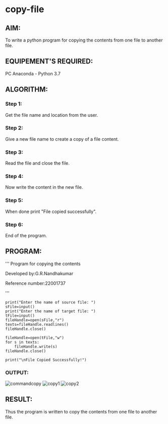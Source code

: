 # copy-file
## AIM:
To write a python program for copying the contents from one file to another file.
## EQUIPEMENT'S REQUIRED: 
PC
Anaconda - Python 3.7
## ALGORITHM: 
### Step 1:
Get the file name and location from the user.

### Step 2: 
Give a new file name to create a copy of a file content.
 
### Step 3: 
Read the file and close the file.

### Step 4: 
Now write the content in the new file.

### Step 5: 
When done print "File copied successfully".

### Step 6: 
End of the program.

## PROGRAM:
'''
Program for copying the contents

Developed by:G.R.Nandhakumar

Reference number:22001737

'''
```
print("Enter the name of source file: ")
sFile=input()
print("Enter the name of target file: ")
tFile=input()
fileHandle=open(sFile,"r")
texts=fileHandle.readlines()
fileHandle.close()

fileHandle=open(tFile,"w")
for s in texts:
    fileHandle.write(s)
fileHandle.close()

print("\nFile Copied Successfully!")
```

### OUTPUT:
![commandcopy](https://user-images.githubusercontent.com/120230694/214802192-4698cbfb-15e0-4be0-824f-580f4ddbb0e5.png)
![copy1](https://user-images.githubusercontent.com/120230694/214802241-539c5694-a447-416b-a7b7-383aa1d959a7.png)
![copy2](https://user-images.githubusercontent.com/120230694/214802268-27ee0647-676f-43dc-9c1f-8193da193364.png)



## RESULT:
Thus the program is written to copy the contents from one file to another file.
